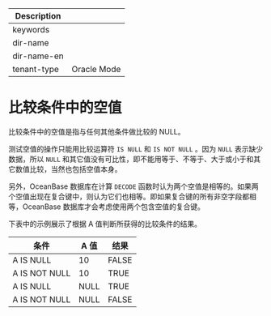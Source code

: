 | Description   |                 |
|---------------|-----------------|
| keywords      |                 |
| dir-name      |                 |
| dir-name-en   |                 |
| tenant-type   | Oracle Mode     |

# 比较条件中的空值

比较条件中的空值是指与任何其他条件做比较的 NULL。

测试空值的操作只能用比较运算符 `IS NULL` 和 `IS NOT NULL` 。因为 `NULL` 表示缺少数据，所以 `NULL` 和其它值没有可比性，即不能用等于、不等于、大于或小于和其它数值比较，当然也包括空值本身。

另外，OceanBase 数据库在计算 `DECODE` 函数时认为两个空值是相等的。如果两个空值出现在复合键中，则认为它们也相等。即如果复合键的所有非空字段都相等，OceanBase 数据库才会考虑使用两个包含空值的复合键。

下表中的示例展示了根据 A 值判断所获得的比较条件的结果。

|      条件       | A 值  |  结果   |
|---------------|------|-------|
| A IS NULL     | 10   | FALSE |
| A IS NOT NULL | 10   | TRUE  |
| A IS NULL     | NULL | TRUE  |
| A IS NOT NULL | NULL | FALSE |
